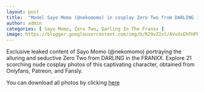 ```yaml
---
layout: post
title:  "Model Sayo Momo (@nekomomo) in cosplay Zero Two from DARLING in the FRANXX - 21 leaked photos from Onlyfans, Patreon, and Fansly"
author: admin
categories: [ Sayo Momo, Zero Two, Darling In The Franxx ]
image: https://blogger.googleusercontent.com/img/b/R29vZ2xl/AVvXsEhFHPP_JawDRNEeUQHUGEkJNwE6sGOkeSnT7YBD1u1het-0fTTY_5hdsPDTmZZSsx76KwMC-OjWKaon-ymBSwiyoVpm1VtyqD66kGWrZehOVqnAjTv5HVnqMUDfmX9uMBDLWC0jyf6n9oTC0VuHCeO6IqIgEoHRXWwBDSy3EW9-mxKlvrfWn15VcELImzs8/s1600/457274745.JPG
---
```


Exclusive leaked content of Sayo Momo (@nekomomo) portraying the alluring and seductive Zero Two from DARLING in the FRANXX. Explore 21 scorching nude cosplay photos of this captivating character, obtained from Onlyfans, Patreon, and Fansly.

<p>You can download all photos by clicking <a href="http://ouo.io/qs/OzRuKBTK?s=https://www.mediafire.com/file/ymopf87gxpbdafy/Model+Sayo+Momo+(@nekomomo)+in+cosplay+Zero+Two+from+DARLING+in+the+FRANXX+-+21+leaked+photos+from+Onlyfans,+Patreon,+and+Fansly.rar/file">here</a></p>

<div class="separator" style="clear: both;"><a href="https://blogger.googleusercontent.com/img/b/R29vZ2xl/AVvXsEhFHPP_JawDRNEeUQHUGEkJNwE6sGOkeSnT7YBD1u1het-0fTTY_5hdsPDTmZZSsx76KwMC-OjWKaon-ymBSwiyoVpm1VtyqD66kGWrZehOVqnAjTv5HVnqMUDfmX9uMBDLWC0jyf6n9oTC0VuHCeO6IqIgEoHRXWwBDSy3EW9-mxKlvrfWn15VcELImzs8/s1600/457274745.JPG" style="display: block; padding: 1em 0; text-align: center; "><img alt="" border="0" data-original-height="1920" data-original-width="1280" src="https://blogger.googleusercontent.com/img/b/R29vZ2xl/AVvXsEhFHPP_JawDRNEeUQHUGEkJNwE6sGOkeSnT7YBD1u1het-0fTTY_5hdsPDTmZZSsx76KwMC-OjWKaon-ymBSwiyoVpm1VtyqD66kGWrZehOVqnAjTv5HVnqMUDfmX9uMBDLWC0jyf6n9oTC0VuHCeO6IqIgEoHRXWwBDSy3EW9-mxKlvrfWn15VcELImzs8/s1600/457274745.JPG"/></a></div><div class="separator" style="clear: both;"><a href="https://blogger.googleusercontent.com/img/b/R29vZ2xl/AVvXsEgTt9f5g6s1qbnYk2kCGL6bhVg-5DlpgxDOIpz6O6O0vufAIYRB1TibN8PBq2M_Dq2-3Pda8HO92z3glDN0t1vaHo6B_MktgQWQc1mG6I5aQFTXSntIUAj12ejrOA2bIT5_XasZ7ZaP9hy5AEmD8gNOTjwozLcEtaCdLDGyvP2kd5ELL-9-XKWOUo_8ZNYk/s1600/457274746.JPG" style="display: block; padding: 1em 0; text-align: center; "><img alt="" border="0" data-original-height="1920" data-original-width="1280" src="https://blogger.googleusercontent.com/img/b/R29vZ2xl/AVvXsEgTt9f5g6s1qbnYk2kCGL6bhVg-5DlpgxDOIpz6O6O0vufAIYRB1TibN8PBq2M_Dq2-3Pda8HO92z3glDN0t1vaHo6B_MktgQWQc1mG6I5aQFTXSntIUAj12ejrOA2bIT5_XasZ7ZaP9hy5AEmD8gNOTjwozLcEtaCdLDGyvP2kd5ELL-9-XKWOUo_8ZNYk/s1600/457274746.JPG"/></a></div><div class="separator" style="clear: both;"><a href="https://blogger.googleusercontent.com/img/b/R29vZ2xl/AVvXsEjnDsG_ZlOLFiiJvqXosZRBpMBSwolURCfycxbxIQMYeQ3z4tqpozA9rH5mZv20gGWiZXYhnauScDXyyGBpyBpqkUDUdQ1SVaovagy6EHnhUHp-X1vnSpafi6u58k5dpoeG4xE152WOE1fBQZJSEN8AL4-MsVaXR-KlteoAxcOW9Fxx-UdsBW2mPMJH6WEB/s1600/457274747.JPG" style="display: block; padding: 1em 0; text-align: center; "><img alt="" border="0" data-original-height="1920" data-original-width="1280" src="https://blogger.googleusercontent.com/img/b/R29vZ2xl/AVvXsEjnDsG_ZlOLFiiJvqXosZRBpMBSwolURCfycxbxIQMYeQ3z4tqpozA9rH5mZv20gGWiZXYhnauScDXyyGBpyBpqkUDUdQ1SVaovagy6EHnhUHp-X1vnSpafi6u58k5dpoeG4xE152WOE1fBQZJSEN8AL4-MsVaXR-KlteoAxcOW9Fxx-UdsBW2mPMJH6WEB/s1600/457274747.JPG"/></a></div><div class="separator" style="clear: both;"><a href="https://blogger.googleusercontent.com/img/b/R29vZ2xl/AVvXsEhpzfzZKMdJ16ZtmnGPwxxkcNvkvZebpHagEom_5VKZUsvuiocm-GW-RyYNI96YJ4QCNCEaJ4ETZUzX4oOQ_qWIwml4OGw8rAP81L3Y57O5j3PX2JbsftRVp3yWTHDyUARv82XrVLifZsNIVJaavy2lvNFbKh19hzgZZx1DTzMPhgGB34oA1AaYC7tJjYOW/s1600/457274748.JPG" style="display: block; padding: 1em 0; text-align: center; "><img alt="" border="0" data-original-height="1920" data-original-width="1280" src="https://blogger.googleusercontent.com/img/b/R29vZ2xl/AVvXsEhpzfzZKMdJ16ZtmnGPwxxkcNvkvZebpHagEom_5VKZUsvuiocm-GW-RyYNI96YJ4QCNCEaJ4ETZUzX4oOQ_qWIwml4OGw8rAP81L3Y57O5j3PX2JbsftRVp3yWTHDyUARv82XrVLifZsNIVJaavy2lvNFbKh19hzgZZx1DTzMPhgGB34oA1AaYC7tJjYOW/s1600/457274748.JPG"/></a></div><div class="separator" style="clear: both;"><a href="https://blogger.googleusercontent.com/img/b/R29vZ2xl/AVvXsEgdCefkkpm05SA7HApD1U6hSJ6e1gMECTFH3LciS_eMGcccJjyBqt4CRLqUDxJ9ozuMSlggjt5EJnTvbSbtwNhG7a1I-BY6a09b1zDeauLAvqI8IfR_8sfdQX_jAlTBurbC_5ooSdnyGzA7lrdHirbIDOhqnCGomOw0wRqH3BLzm5eqKbIr8VUkgZmZiZ-P/s1600/457274749.JPG" style="display: block; padding: 1em 0; text-align: center; "><img alt="" border="0" data-original-height="1920" data-original-width="1280" src="https://blogger.googleusercontent.com/img/b/R29vZ2xl/AVvXsEgdCefkkpm05SA7HApD1U6hSJ6e1gMECTFH3LciS_eMGcccJjyBqt4CRLqUDxJ9ozuMSlggjt5EJnTvbSbtwNhG7a1I-BY6a09b1zDeauLAvqI8IfR_8sfdQX_jAlTBurbC_5ooSdnyGzA7lrdHirbIDOhqnCGomOw0wRqH3BLzm5eqKbIr8VUkgZmZiZ-P/s1600/457274749.JPG"/></a></div><div class="separator" style="clear: both;"><a href="https://blogger.googleusercontent.com/img/b/R29vZ2xl/AVvXsEgUaYi5cmEx_fSU5wB_Ihxg2CigyKSsUv6bCK-Wq2i0B9MUKuJ0GE43XWpA8lKzMcSfYRNVYUoshuXYVD5yozY_7NqvaLcoaMSLQSfBaiYmAWs6qbEgWd6FmcCTbyX_twlrAjlrh2ovujtKVLQ4gk734ymFbXge1A1Y1WEO2jgQfq3Rnrums4ABgjT-Ihoj/s1600/457274750.JPG" style="display: block; padding: 1em 0; text-align: center; "><img alt="" border="0" data-original-height="1920" data-original-width="1280" src="https://blogger.googleusercontent.com/img/b/R29vZ2xl/AVvXsEgUaYi5cmEx_fSU5wB_Ihxg2CigyKSsUv6bCK-Wq2i0B9MUKuJ0GE43XWpA8lKzMcSfYRNVYUoshuXYVD5yozY_7NqvaLcoaMSLQSfBaiYmAWs6qbEgWd6FmcCTbyX_twlrAjlrh2ovujtKVLQ4gk734ymFbXge1A1Y1WEO2jgQfq3Rnrums4ABgjT-Ihoj/s1600/457274750.JPG"/></a></div><div class="separator" style="clear: both;"><a href="https://blogger.googleusercontent.com/img/b/R29vZ2xl/AVvXsEgWQDBW5PUEXbOSRLye1y0rmlzG3DJ0_BmUshKkFEQMDBWC1AnfiM2XSCGBx5jEGGA_ackFW4UgBVqC8qympWNTmqfL7PLEyeabXyHqd6qOSHL6mM9oqRpD-QOFUIkGyofO9pm62owQHBKXziPHQLG3fcYRcrojJg4vhNtpp22ykOjkvfQ8qK5xSHxFtNGI/s1600/457274751.JPG" style="display: block; padding: 1em 0; text-align: center; "><img alt="" border="0" data-original-height="1920" data-original-width="1280" src="https://blogger.googleusercontent.com/img/b/R29vZ2xl/AVvXsEgWQDBW5PUEXbOSRLye1y0rmlzG3DJ0_BmUshKkFEQMDBWC1AnfiM2XSCGBx5jEGGA_ackFW4UgBVqC8qympWNTmqfL7PLEyeabXyHqd6qOSHL6mM9oqRpD-QOFUIkGyofO9pm62owQHBKXziPHQLG3fcYRcrojJg4vhNtpp22ykOjkvfQ8qK5xSHxFtNGI/s1600/457274751.JPG"/></a></div><div class="separator" style="clear: both;"><a href="https://blogger.googleusercontent.com/img/b/R29vZ2xl/AVvXsEgdPehEIZbscSeDa8WGiAFAV2Jj02gs5fJ-nOChfC7EaX-BKP9NyLg2y3B5Qc2pjuOdw106YWP7Djz-ihbpp2z687eTap4Im7hL9NLiJlECNC9e_MgmKAC-BnoDA3HbP-4fQk7CZhK06_VycYmCKoktryrMMCM-TYpgaQlEhx5QkUJS2c6oOVVzCUv_gRp8/s1600/457274752.JPG" style="display: block; padding: 1em 0; text-align: center; "><img alt="" border="0" data-original-height="1920" data-original-width="1280" src="https://blogger.googleusercontent.com/img/b/R29vZ2xl/AVvXsEgdPehEIZbscSeDa8WGiAFAV2Jj02gs5fJ-nOChfC7EaX-BKP9NyLg2y3B5Qc2pjuOdw106YWP7Djz-ihbpp2z687eTap4Im7hL9NLiJlECNC9e_MgmKAC-BnoDA3HbP-4fQk7CZhK06_VycYmCKoktryrMMCM-TYpgaQlEhx5QkUJS2c6oOVVzCUv_gRp8/s1600/457274752.JPG"/></a></div><div class="separator" style="clear: both;"><a href="https://blogger.googleusercontent.com/img/b/R29vZ2xl/AVvXsEi2HR2XdWx8ydHK5m-EV9cVU356U6xPk01qABA51EyeHwFDephrFENC3Wa584ocSCn7lPvo8xhz0QsriJSyVcLTRshwZnBPMp5Up0v3jRPEQqDsox6ZiGiZn9WrDZr7fodmtjI39stZEAr133MRiYbPlH9WEek3MHeNlbth2NfZSrLLeDtbdinJweiBsyd5/s1600/457274753.JPG" style="display: block; padding: 1em 0; text-align: center; "><img alt="" border="0" data-original-height="853" data-original-width="1280" src="https://blogger.googleusercontent.com/img/b/R29vZ2xl/AVvXsEi2HR2XdWx8ydHK5m-EV9cVU356U6xPk01qABA51EyeHwFDephrFENC3Wa584ocSCn7lPvo8xhz0QsriJSyVcLTRshwZnBPMp5Up0v3jRPEQqDsox6ZiGiZn9WrDZr7fodmtjI39stZEAr133MRiYbPlH9WEek3MHeNlbth2NfZSrLLeDtbdinJweiBsyd5/s1600/457274753.JPG"/></a></div><div class="separator" style="clear: both;"><a href="https://blogger.googleusercontent.com/img/b/R29vZ2xl/AVvXsEgOBuqGggqH1kMHgAQ_IQhf-y0jDxsc8gaEKDEkpf9rRtqQCWFXIgIVo5UYgjnUu6ocT8knGbHkxHOSryQl6BJ976hVP3nBEk7fqsoylorylHaoiB-6bLVOQnCXqWGchl2Kzx_fZDN76VzHWSeLeEr7EJrgVTYvUHNIIm7CHv9hv9kH8VMkE_Aj3nmgon6M/s1600/457274754.JPG" style="display: block; padding: 1em 0; text-align: center; "><img alt="" border="0" data-original-height="1920" data-original-width="1280" src="https://blogger.googleusercontent.com/img/b/R29vZ2xl/AVvXsEgOBuqGggqH1kMHgAQ_IQhf-y0jDxsc8gaEKDEkpf9rRtqQCWFXIgIVo5UYgjnUu6ocT8knGbHkxHOSryQl6BJ976hVP3nBEk7fqsoylorylHaoiB-6bLVOQnCXqWGchl2Kzx_fZDN76VzHWSeLeEr7EJrgVTYvUHNIIm7CHv9hv9kH8VMkE_Aj3nmgon6M/s1600/457274754.JPG"/></a></div><div class="separator" style="clear: both;"><a href="https://blogger.googleusercontent.com/img/b/R29vZ2xl/AVvXsEgKQhoc4BddvPqNrBx1SQC4AJY3zpHv2HiUQg3MWvEiH1bgKumegtCzWIqPTHepFO_Hm0S0xHcJgtgFG3Wbleb5cqizuY028rHkv7G_xinJFEvIX_5pqauS1Ev-o7E6bGxoBC3D1J65qixwq-gfC8ESlTmyq1bfdAIClor4AHKQzMRE5qgPzFpOo0Q6mG5K/s1600/457274755.JPG" style="display: block; padding: 1em 0; text-align: center; "><img alt="" border="0" data-original-height="1920" data-original-width="1280" src="https://blogger.googleusercontent.com/img/b/R29vZ2xl/AVvXsEgKQhoc4BddvPqNrBx1SQC4AJY3zpHv2HiUQg3MWvEiH1bgKumegtCzWIqPTHepFO_Hm0S0xHcJgtgFG3Wbleb5cqizuY028rHkv7G_xinJFEvIX_5pqauS1Ev-o7E6bGxoBC3D1J65qixwq-gfC8ESlTmyq1bfdAIClor4AHKQzMRE5qgPzFpOo0Q6mG5K/s1600/457274755.JPG"/></a></div><div class="separator" style="clear: both;"><a href="https://blogger.googleusercontent.com/img/b/R29vZ2xl/AVvXsEhqbozMlklmHuhXoJ-kqcquyGgJ6hx8tmKDKY76C8b6KEtBA6V9S_kMHLMbXR_LbHqxoEiMBVzMxnZoQsa4CriwJFT6hOkANKmIhGVXUCIL6W1sr13z2FBVWNV6wLzzmFGmxOqHiQ89iUGQnlgiI0EGjkC04QrxlFgkvWswA3nwxLj2xq8U9lmGVEmtXoh4/s1600/457274756.JPG" style="display: block; padding: 1em 0; text-align: center; "><img alt="" border="0" data-original-height="1920" data-original-width="1280" src="https://blogger.googleusercontent.com/img/b/R29vZ2xl/AVvXsEhqbozMlklmHuhXoJ-kqcquyGgJ6hx8tmKDKY76C8b6KEtBA6V9S_kMHLMbXR_LbHqxoEiMBVzMxnZoQsa4CriwJFT6hOkANKmIhGVXUCIL6W1sr13z2FBVWNV6wLzzmFGmxOqHiQ89iUGQnlgiI0EGjkC04QrxlFgkvWswA3nwxLj2xq8U9lmGVEmtXoh4/s1600/457274756.JPG"/></a></div><div class="separator" style="clear: both;"><a href="https://blogger.googleusercontent.com/img/b/R29vZ2xl/AVvXsEguNXIt5EIuv8ZJ-mf2J39ZFQ2x4o2v5F42Un-2wEaxA5rjJXL6T5VLnh4CgHvlAAVl6f-V_CoZ6SVNnRXtTvVjGbUDXOy5INp6iyKXgm3UDngYTN8IgbomwVyWbJUO5wj990gvh7_G1uLkIV0K-tBLtLJOJ_8Bj7C1T92DWdNl1_zhp0Hve9VwXC96VSJo/s1600/457274757.JPG" style="display: block; padding: 1em 0; text-align: center; "><img alt="" border="0" data-original-height="853" data-original-width="1280" src="https://blogger.googleusercontent.com/img/b/R29vZ2xl/AVvXsEguNXIt5EIuv8ZJ-mf2J39ZFQ2x4o2v5F42Un-2wEaxA5rjJXL6T5VLnh4CgHvlAAVl6f-V_CoZ6SVNnRXtTvVjGbUDXOy5INp6iyKXgm3UDngYTN8IgbomwVyWbJUO5wj990gvh7_G1uLkIV0K-tBLtLJOJ_8Bj7C1T92DWdNl1_zhp0Hve9VwXC96VSJo/s1600/457274757.JPG"/></a></div><div class="separator" style="clear: both;"><a href="https://blogger.googleusercontent.com/img/b/R29vZ2xl/AVvXsEjwhzaDOfEenti-5FUqsvbRpRbBrfE_hcy_nG81yhHe-4bSdQUP-kD8XymcNvyAb37_kORZVc_sf4dYIMMfxbCudtO97WU4ciaoK0DAS2qFEjZdmcrfiJUjMKwOmLjLwgd3AGbob1VCtq4OWU_mIbOXVKpHROAtniFL2LL_yz0CQCtk76YDTqPBoRBm8iLP/s1600/457274758.JPG" style="display: block; padding: 1em 0; text-align: center; "><img alt="" border="0" data-original-height="1920" data-original-width="1280" src="https://blogger.googleusercontent.com/img/b/R29vZ2xl/AVvXsEjwhzaDOfEenti-5FUqsvbRpRbBrfE_hcy_nG81yhHe-4bSdQUP-kD8XymcNvyAb37_kORZVc_sf4dYIMMfxbCudtO97WU4ciaoK0DAS2qFEjZdmcrfiJUjMKwOmLjLwgd3AGbob1VCtq4OWU_mIbOXVKpHROAtniFL2LL_yz0CQCtk76YDTqPBoRBm8iLP/s1600/457274758.JPG"/></a></div><div class="separator" style="clear: both;"><a href="https://blogger.googleusercontent.com/img/b/R29vZ2xl/AVvXsEi3omq6enhZyYwr0nT5dKkAvXqDPyVc-JduxrtmuO4G5ih559br46XNx8Hkkcyh805w3SXoC7t_fdT6Vtu3zADDUahDDCGrr0b0D4nYB35gsyGFNo_3ZQuyPVWt4JgBMixEjRf-HBiBSyNSs2zQZdnk_Mc2Sc51UsQ2gNDcDt8WoaE-Th9ZZ-mJISpo-Elb/s1600/457274759.JPG" style="display: block; padding: 1em 0; text-align: center; "><img alt="" border="0" data-original-height="1920" data-original-width="1280" src="https://blogger.googleusercontent.com/img/b/R29vZ2xl/AVvXsEi3omq6enhZyYwr0nT5dKkAvXqDPyVc-JduxrtmuO4G5ih559br46XNx8Hkkcyh805w3SXoC7t_fdT6Vtu3zADDUahDDCGrr0b0D4nYB35gsyGFNo_3ZQuyPVWt4JgBMixEjRf-HBiBSyNSs2zQZdnk_Mc2Sc51UsQ2gNDcDt8WoaE-Th9ZZ-mJISpo-Elb/s1600/457274759.JPG"/></a></div><div class="separator" style="clear: both;"><a href="https://blogger.googleusercontent.com/img/b/R29vZ2xl/AVvXsEgyoRT22cVmkENx-bp0B7hi41t-5EtJ7Z3YqG76ZudyO2Cw-tU80TsOBtoYNKaqueP5Eocg8Vd6iHYCh257sEh8uRWzxLynklEOJI8p1Y_sL4tdQ30h8RYB3jXD_zjfPzp3H2sfjTFAUte0qDK_AV-lB3TkAO1Z8jbgy7OWowly0qXfqhpShMzpzqp1HtHL/s1600/457274760.JPG" style="display: block; padding: 1em 0; text-align: center; "><img alt="" border="0" data-original-height="1920" data-original-width="1280" src="https://blogger.googleusercontent.com/img/b/R29vZ2xl/AVvXsEgyoRT22cVmkENx-bp0B7hi41t-5EtJ7Z3YqG76ZudyO2Cw-tU80TsOBtoYNKaqueP5Eocg8Vd6iHYCh257sEh8uRWzxLynklEOJI8p1Y_sL4tdQ30h8RYB3jXD_zjfPzp3H2sfjTFAUte0qDK_AV-lB3TkAO1Z8jbgy7OWowly0qXfqhpShMzpzqp1HtHL/s1600/457274760.JPG"/></a></div><div class="separator" style="clear: both;"><a href="https://blogger.googleusercontent.com/img/b/R29vZ2xl/AVvXsEglcfaRugx_uk1OxZwCAsGRTySf5wo6x2eOvxlrdj5Z_-a9JHgh7VJkym5VJ0iNJxeXwSI05Y26GYJZRlJIbyfqbiQmAzz1aB26QUrj4iSLbI7Sp1zwQI30xuVGom9ky4dtHsp_n1MZ9T4A3hhM8MJ7uleSxkxWVzMPfV2H2X3vx9I6seCn8IeUW700QFUn/s1600/457274761.JPG" style="display: block; padding: 1em 0; text-align: center; "><img alt="" border="0" data-original-height="1920" data-original-width="1280" src="https://blogger.googleusercontent.com/img/b/R29vZ2xl/AVvXsEglcfaRugx_uk1OxZwCAsGRTySf5wo6x2eOvxlrdj5Z_-a9JHgh7VJkym5VJ0iNJxeXwSI05Y26GYJZRlJIbyfqbiQmAzz1aB26QUrj4iSLbI7Sp1zwQI30xuVGom9ky4dtHsp_n1MZ9T4A3hhM8MJ7uleSxkxWVzMPfV2H2X3vx9I6seCn8IeUW700QFUn/s1600/457274761.JPG"/></a></div><div class="separator" style="clear: both;"><a href="https://blogger.googleusercontent.com/img/b/R29vZ2xl/AVvXsEgjLOKVli5BWEcrlAPdt6Oe4E82FtepmDgu1y9uvsgTrTSiyZoTkSU0524foibwq-sLhDb6E_sFHu7gk2kDSfpsddwNE47cq8DVcosHw1m1V5-4Tto1cG0miUHMLRSpEZOfinKsUilgmPM7Ne8sXtpiEoewInOY9p0BZBycz2jVvoreMoYiPj3RdirpfI8f/s1600/457274762.JPG" style="display: block; padding: 1em 0; text-align: center; "><img alt="" border="0" data-original-height="1920" data-original-width="1280" src="https://blogger.googleusercontent.com/img/b/R29vZ2xl/AVvXsEgjLOKVli5BWEcrlAPdt6Oe4E82FtepmDgu1y9uvsgTrTSiyZoTkSU0524foibwq-sLhDb6E_sFHu7gk2kDSfpsddwNE47cq8DVcosHw1m1V5-4Tto1cG0miUHMLRSpEZOfinKsUilgmPM7Ne8sXtpiEoewInOY9p0BZBycz2jVvoreMoYiPj3RdirpfI8f/s1600/457274762.JPG"/></a></div><div class="separator" style="clear: both;"><a href="https://blogger.googleusercontent.com/img/b/R29vZ2xl/AVvXsEiaQelQBy7mvSFArnQsthVfYkMtcp8GBrx-p05W7B7RpsRfzyrYGJ4E-FtyUdzes2bBXGss5zTgUfN8jMv1009jd0EZrDJxGv4A6lADzUEBvVP6SGZ7XO-gi_cj4bK5cyK_MxcmBgAlGLSvxkZLhZjnGkbubt_kJ3Eyut1SsbAlGCagoGDrKVtzUXEE6dX0/s1600/457274763.JPG" style="display: block; padding: 1em 0; text-align: center; "><img alt="" border="0" data-original-height="1920" data-original-width="1280" src="https://blogger.googleusercontent.com/img/b/R29vZ2xl/AVvXsEiaQelQBy7mvSFArnQsthVfYkMtcp8GBrx-p05W7B7RpsRfzyrYGJ4E-FtyUdzes2bBXGss5zTgUfN8jMv1009jd0EZrDJxGv4A6lADzUEBvVP6SGZ7XO-gi_cj4bK5cyK_MxcmBgAlGLSvxkZLhZjnGkbubt_kJ3Eyut1SsbAlGCagoGDrKVtzUXEE6dX0/s1600/457274763.JPG"/></a></div><div class="separator" style="clear: both;"><a href="https://blogger.googleusercontent.com/img/b/R29vZ2xl/AVvXsEhMRTwbfVp2L_9RuIQkIPHydCGWZ4fhRJXbdtwNwfe6dn7CIxQGxRP6B9Qf3eXkpaylpPMMUVDIpEERBRr3eWWaFqr8JXH_uOflFcfOmBoe1Kg5WCSef3pB9Iw4sGIDVILviPjtfgKsneB6dDN5J1Wp9JdxW6YQdgDbdU0eGaO4Ao7vVvXb8Zo5eSzMYQnX/s1600/457274764.JPG" style="display: block; padding: 1em 0; text-align: center; "><img alt="" border="0" data-original-height="853" data-original-width="1280" src="https://blogger.googleusercontent.com/img/b/R29vZ2xl/AVvXsEhMRTwbfVp2L_9RuIQkIPHydCGWZ4fhRJXbdtwNwfe6dn7CIxQGxRP6B9Qf3eXkpaylpPMMUVDIpEERBRr3eWWaFqr8JXH_uOflFcfOmBoe1Kg5WCSef3pB9Iw4sGIDVILviPjtfgKsneB6dDN5J1Wp9JdxW6YQdgDbdU0eGaO4Ao7vVvXb8Zo5eSzMYQnX/s1600/457274764.JPG"/></a></div><div class="separator" style="clear: both;"><a href="https://blogger.googleusercontent.com/img/b/R29vZ2xl/AVvXsEgmshlNxM_D2aAHcm5JBPgXbDn7JB8wiTQr9Vn4P15SLVH1lTySwH65rWKux_cUmkTsoM-M58bHauRzBxV8Ql_Mts4ATU1msZgCB9Fwhmor_vrH_1_DkYONDoPe5QaPJdjduEMcUZ8vQycRIvj0R1x8wxmxynYkFdBe9meouWgwX8tSplNU5HUo7llPHb9r/s1600/457274765.JPG" style="display: block; padding: 1em 0; text-align: center; "><img alt="" border="0" data-original-height="1983" data-original-width="1280" src="https://blogger.googleusercontent.com/img/b/R29vZ2xl/AVvXsEgmshlNxM_D2aAHcm5JBPgXbDn7JB8wiTQr9Vn4P15SLVH1lTySwH65rWKux_cUmkTsoM-M58bHauRzBxV8Ql_Mts4ATU1msZgCB9Fwhmor_vrH_1_DkYONDoPe5QaPJdjduEMcUZ8vQycRIvj0R1x8wxmxynYkFdBe9meouWgwX8tSplNU5HUo7llPHb9r/s1600/457274765.JPG"/></a></div>